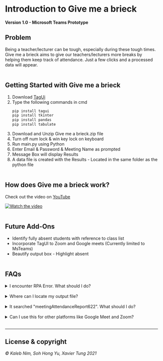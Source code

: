 # Introduction to Give me a brieck

**Version 1.0 - Microsoft Teams Prototype**

## Problem

Being a teacher/lecturer can be tough, especially during these tough times.
Give me a brieck aims to give our teachers/lecturers more breaks by helping them keep track of attendance.
Just a few clicks and a processed data will appear.
<br/>
<br/>

## Getting Started with **Give me a brieck**

1. Download [TagUi](https://github.com/kelaberetiv/TagUI/releases/download/v6.46.0/TagUI_Windows.exe)
2. Type the following commands in cmd
   ```bash
   pip install tagui
   pip install tkinter
   pip install pandas
   pip install tabulate
   ```
3. Download and Unzip Give me a brieck.zip file
4. Turn off num lock & win key lock on keyboard
5. Run main.py using Python
6. Enter Email & Password & Meeting Name as prompted
7. Message Box will display Results
8. A data file is created with the Results - Located in the same folder as the python file
   <br/>
   <br/>

## How does Give me a brieck work?

Check out the video on [YouTube](https://youtu.be/ggQQ2z7sngQ)

[![Watch the video](https://media.discordapp.net/attachments/822832475122040843/895286256693542922/Untitled_1920_x_1080_px_1.png?width=1191&height=670)](https://youtu.be/ggQQ2z7sngQ)
<br/>
<br/>

## Future Add-Ons

- Identify fully absent students with reference to class list
- Incorporate TagUI to Zoom and Google meets (Currently limited to MsTeams)
- Beautify output box - Highlight absent
  <br/>
  <br/>

## FAQs

<details>
    <summary>I encounter RPA Error. What should I do?</summary>
     &nbsp;&nbsp;&nbsp;&nbsp;&nbsp;- Download Code Runner Extension on VSC and run code by clicking the play button
</details>
<br/>
<details>
    <summary>Where can I locate my output file?</summary>
     &nbsp;&nbsp;&nbsp;&nbsp;&nbsp;- Try search AttendanceReport.xlsm on your search bar
</details>
<br/>
<details>
    <summary>It searched "meetingAttendanceReport622". What should I do?</summary>
     &nbsp;&nbsp;&nbsp;&nbsp;&nbsp;- Turn off num lock
</details>
<br/>
<details>
    <summary>Can I use this for other platforms like Google Meet and Zoom?</summary>
     &nbsp;&nbsp;&nbsp;&nbsp;&nbsp;- Currently, Version 1.0 only supports Microsoft Teams. But in the future, we would like to expand it to more platforms like Zoom and Google Meet
</details>
<br>
<hr>

## License & copyright

_&copy; Kaleb Nim, Soh Hong Yu, Xavier Tung 2021_
